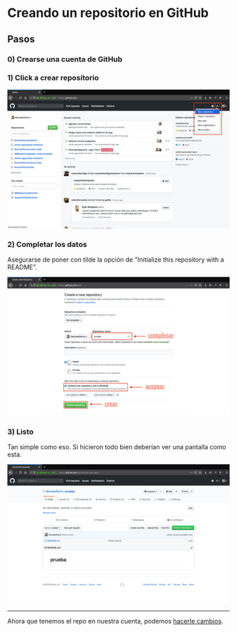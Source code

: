# Creando un repositorio en GitHub

## Pasos

### 0) Crearse una cuenta de GitHub

### 1) Click a crear repositorio

![Creando repositorio en GitHub](/recursos/creandose-repositorio.png)

### 2) Completar los datos

Asegurarse de poner con tilde la opción de "Initialize this repository with a README".

![Creación repositorio en GitHub con datos completos](/recursos/creacion-datos-completos.png)

### 3) Listo

Tan simple como eso. Si hicieron todo bien deberían ver una pantalla como esta.

![Repositorio creado en GitHub](/recursos/repositorio-creado.png)

---

Ahora que tenemos el repo en nuestra cuenta, podemos [hacerle cambios](/guias/4_haciendo-cambios-en-github.md).

